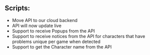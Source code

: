 ## Scripts:

- Move API to our cloud backend
- API will now update live
- Support to receive Popups from the API
- Support to receive notices from the API for characters that have problems unique per game when detected
- Support to get the Character name from the API